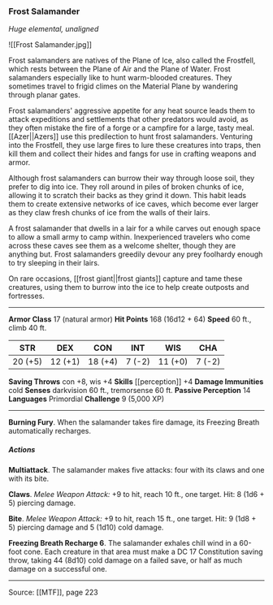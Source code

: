 ### Frost Salamander
_Huge elemental, unaligned_

![[Frost Salamander.jpg]]

Frost salamanders are natives of the Plane of Ice, also called the Frostfell, which rests between the Plane of Air and the Plane of Water. Frost salamanders especially like to hunt warm-blooded creatures. They sometimes travel to frigid climes on the Material Plane by wandering through planar gates.

Frost salamanders' aggressive appetite for any heat source leads them to attack expeditions and settlements that other predators would avoid, as they often mistake the fire of a forge or a campfire for a large, tasty meal. [[Azer||Azers]] use this predilection to hunt frost salamanders. Venturing into the Frostfell, they use large fires to lure these creatures into traps, then kill them and collect their hides and fangs for use in crafting weapons and armor.

Although frost salamanders can burrow their way through loose soil, they prefer to dig into ice. They roll around in piles of broken chunks of ice, allowing it to scratch their backs as they grind it down. This habit leads them to create extensive networks of ice caves, which become ever larger as they claw fresh chunks of ice from the walls of their lairs.

A frost salamander that dwells in a lair for a while carves out enough space to allow a small army to camp within. Inexperienced travelers who come across these caves see them as a welcome shelter, though they are anything but. Frost salamanders greedily devour any prey foolhardy enough to try sleeping in their lairs.

On rare occasions, [[frost giant||frost giants]] capture and tame these creatures, using them to burrow into the ice to help create outposts and fortresses.



---

**Armor Class** 17 (natural armor)
**Hit Points** 168 (16d12 + 64)
**Speed** 60 ft., climb 40 ft.

| STR     | DEX     | CON     | INT     | WIS     | CHA     |
|---------|---------|---------|---------|---------|---------|
| 20 (+5) | 12 (+1) | 18 (+4) | 7 (-2) | 11 (+0) | 7 (-2) |

**Saving Throws** con +8, wis +4
**Skills** [[perception]] +4
**Damage Immunities** cold
**Senses** darkvision 60 ft., tremorsense 60 ft.
**Passive Perception** 14
**Languages** Primordial
**Challenge** 9 (5,000 XP)

---

**Burning Fury**. When the salamander takes fire damage, its Freezing Breath automatically recharges.

##### Actions
**Multiattack**. The salamander makes five attacks: four with its claws and one with its bite.

**Claws**. _Melee Weapon Attack:_ +9 to hit, reach 10 ft., one target. Hit: 8 (1d6 + 5) piercing damage.

**Bite**. _Melee Weapon Attack:_ +9 to hit, reach 15 ft., one target. Hit: 9 (1d8 + 5) piercing damage and 5 (1d10) cold damage.

**Freezing Breath Recharge 6**. The salamander exhales chill wind in a 60-foot cone. Each creature in that area must make a DC 17 Constitution saving throw, taking 44 (8d10) cold damage on a failed save, or half as much damage on a successful one.


---

Source: [[MTF]], page 223